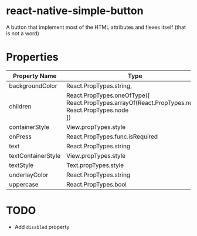 # react-native-simple-button
A button that implement most of the HTML attributes and flexes itself (that is not a word)

# Properties

Property Name | Type
--- | ---
backgroundColor | React.PropTypes.string,
children | React.PropTypes.oneOfType([ <br> React.PropTypes.arrayOf(React.PropTypes.node), <br> React.PropTypes.node <br>])
containerStyle | View.propTypes.style
onPress | React.PropTypes.func.isRequired
text | React.PropTypes.string
textContainerStyle | View.propTypes.style
textStyle | Text.propTypes.style
underlayColor | React.PropTypes.string
uppercase | React.PropTypes.bool


# TODO
 * Add `disabled` property
